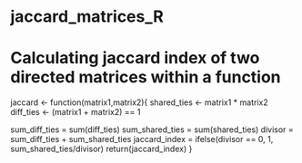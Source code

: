 # jaccard_matrices_R

# Calculating jaccard index of two directed matrices within a function 

jaccard <- function(matrix1,matrix2){
  shared_ties <- matrix1 * matrix2
  diff_ties <- (matrix1 + matrix2) == 1
  
  sum_diff_ties = sum(diff_ties)
  sum_shared_ties = sum(shared_ties)
  divisor = sum_diff_ties + sum_shared_ties
  jaccard_index = ifelse(divisor == 0, 
                         1, 
                         sum_shared_ties/divisor)
  return(jaccard_index)
}
